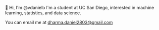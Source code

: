 👋 Hi, I'm @vdanielb
I'm a student at UC San Diego, interested in machine learning, statistics, and data science. 
  
You can email me at dharma.daniel2803@gmail.com

<!---
vdanielb/vdanielb is a ✨ special ✨ repository because its `README.md` (this file) appears on your GitHub profile.
You can click the Preview link to take a look at your changes.
--->
